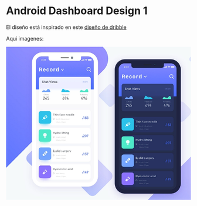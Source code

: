 # Android Dashboard Design 1

El diseño está inspirado en este [diseño de dribble](https://dribbble.com/shots/3896634-Profile-Screens) 

Aqui imagenes:

![dashboard](assets/dash.png)